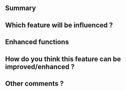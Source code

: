 ## Summary

## Which feature will be influenced ?

## Enhanced functions

## How do you think this feature can be improved/enhanced ?

## Other comments ?
